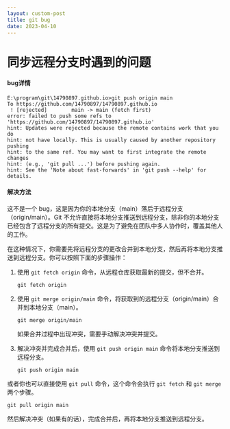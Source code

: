 ```yaml
---
layout: custom-post
title: git bug
date: 2023-04-10
---
```


# 同步远程分支时遇到的问题

#### bug详情
```
E:\program\git\14790897.github.io>git push origin main
To https://github.com/14790897/14790897.github.io
 ! [rejected]        main -> main (fetch first)
error: failed to push some refs to 'https://github.com/14790897/14790897.github.io'
hint: Updates were rejected because the remote contains work that you do
hint: not have locally. This is usually caused by another repository pushing
hint: to the same ref. You may want to first integrate the remote changes
hint: (e.g., 'git pull ...') before pushing again.
hint: See the 'Note about fast-forwards' in 'git push --help' for details.
```

####  解决方法
这不是一个 bug，这是因为你的本地分支（main）落后于远程分支（origin/main）。Git 不允许直接将本地分支推送到远程分支，除非你的本地分支已经包含了远程分支的所有提交。这是为了避免在团队中多人协作时，覆盖其他人的工作。

在这种情况下，你需要先将远程分支的更改合并到本地分支，然后再将本地分支推送到远程分支。你可以按照下面的步骤操作：

1. 使用 `git fetch origin` 命令，从远程仓库获取最新的提交，但不合并。

   ```
   git fetch origin
   ```

2. 使用 `git merge origin/main` 命令，将获取到的远程分支（origin/main）合并到本地分支（main）。

   ```
   git merge origin/main
   ```

   如果合并过程中出现冲突，需要手动解决冲突并提交。

3. 解决冲突并完成合并后，使用 `git push origin main` 命令将本地分支推送到远程分支。

   ```
   git push origin main
   ```

或者你也可以直接使用 `git pull` 命令，这个命令会执行 `git fetch` 和 `git merge` 两个步骤。

```
git pull origin main
```

然后解决冲突（如果有的话），完成合并后，再将本地分支推送到远程分支。
